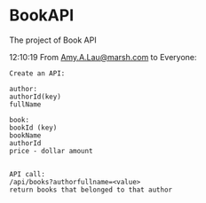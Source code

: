 # BookAPI
The project of Book API


12:10:19 From  Amy.A.Lau@marsh.com  to  Everyone:
	
    Create an API:

	author:
	authorId(key)
	fullName
	
	book:
	bookId (key)
	bookName
	authorId
	price - dollar amount
	
	
	API call:
	/api/books?authorfullname=<value>
	return books that belonged to that author
